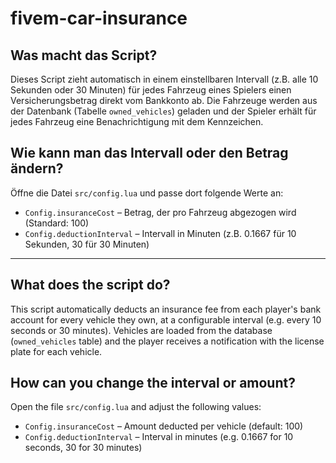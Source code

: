 # fivem-car-insurance

## Was macht das Script?
Dieses Script zieht automatisch in einem einstellbaren Intervall (z.B. alle 10 Sekunden oder 30 Minuten) für jedes Fahrzeug eines Spielers einen Versicherungsbetrag direkt vom Bankkonto ab. Die Fahrzeuge werden aus der Datenbank (Tabelle `owned_vehicles`) geladen und der Spieler erhält für jedes Fahrzeug eine Benachrichtigung mit dem Kennzeichen.

## Wie kann man das Intervall oder den Betrag ändern?
Öffne die Datei `src/config.lua` und passe dort folgende Werte an:
- `Config.insuranceCost` – Betrag, der pro Fahrzeug abgezogen wird (Standard: 100)
- `Config.deductionInterval` – Intervall in Minuten (z.B. 0.1667 für 10 Sekunden, 30 für 30 Minuten)

---

## What does the script do?
This script automatically deducts an insurance fee from each player's bank account for every vehicle they own, at a configurable interval (e.g. every 10 seconds or 30 minutes). Vehicles are loaded from the database (`owned_vehicles` table) and the player receives a notification with the license plate for each vehicle.

## How can you change the interval or amount?
Open the file `src/config.lua` and adjust the following values:
- `Config.insuranceCost` – Amount deducted per vehicle (default: 100)
- `Config.deductionInterval` – Interval in minutes (e.g. 0.1667 for 10 seconds, 30 for 30 minutes)

